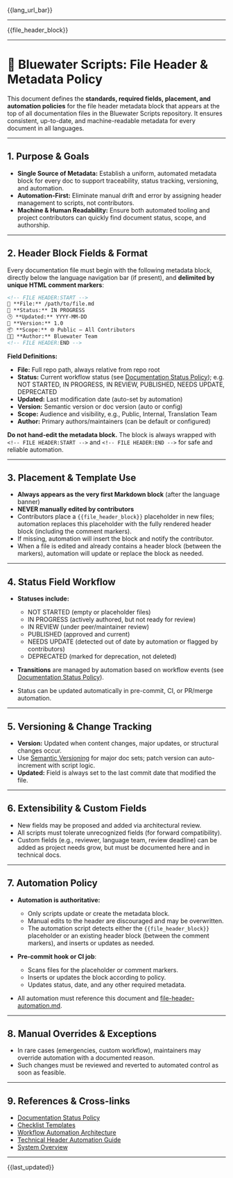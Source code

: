 <!-- Language Navigation Bar (automated on commit) -->

{{lang_url_bar}}

---

<!-- File Header Metadata Block (automated on commit) -->

{{file_header_block}}

---

# 📑 Bluewater Scripts: File Header & Metadata Policy

This document defines the **standards, required fields, placement, and automation policies** for the file header metadata block that appears at the top of all documentation files in the Bluewater Scripts repository.
It ensures consistent, up-to-date, and machine-readable metadata for every document in all languages.

---

## 1. Purpose & Goals

* **Single Source of Metadata:**
  Establish a uniform, automated metadata block for every doc to support traceability, status tracking, versioning, and automation.
* **Automation-First:**
  Eliminate manual drift and error by assigning header management to scripts, not contributors.
* **Machine & Human Readability:**
  Ensure both automated tooling and project contributors can quickly find document status, scope, and authorship.

---

## 2. Header Block Fields & Format

Every documentation file must begin with the following metadata block, directly below the language navigation bar (if present), and **delimited by unique HTML comment markers**:

```markdown
<!-- FILE HEADER:START -->
📄 **File:** /path/to/file.md  
🔄 **Status:** IN PROGRESS  
🕒 **Updated:** YYYY-MM-DD  
🔖 **Version:** 1.0  
📦 **Scope:** 🌐 Public – All Contributors  
👨‍💻 **Author:** Bluewater Team
<!-- FILE HEADER:END -->
````

**Field Definitions:**

* **File:** Full repo path, always relative from repo root
* **Status:** Current workflow status (see [Documentation Status Policy](./documentation-status-policy.md)); e.g. NOT STARTED, IN PROGRESS, IN REVIEW, PUBLISHED, NEEDS UPDATE, DEPRECATED
* **Updated:** Last modification date (auto-set by automation)
* **Version:** Semantic version or doc version (auto or config)
* **Scope:** Audience and visibility, e.g., Public, Internal, Translation Team
* **Author:** Primary authors/maintainers (can be default or configured)

**Do not hand-edit the metadata block.**
The block is always wrapped with `<!-- FILE HEADER:START -->` and `<!-- FILE HEADER:END -->` for safe and reliable automation.

---

## 3. Placement & Template Use

* **Always appears as the very first Markdown block** (after the language banner)
* **NEVER manually edited by contributors**
* Contributors place a `{{file_header_block}}` placeholder in new files; automation replaces this placeholder with the fully rendered header block (including the comment markers).
* If missing, automation will insert the block and notify the contributor.
* When a file is edited and already contains a header block (between the markers), automation will update or replace the block as needed.

---

## 4. Status Field Workflow

* **Statuses include:**

  * NOT STARTED (empty or placeholder files)
  * IN PROGRESS (actively authored, but not ready for review)
  * IN REVIEW (under peer/maintainer review)
  * PUBLISHED (approved and current)
  * NEEDS UPDATE (detected out of date by automation or flagged by contributors)
  * DEPRECATED (marked for deprecation, not deleted)
* **Transitions** are managed by automation based on workflow events (see [Documentation Status Policy](./documentation-status-policy.md)).
* Status can be updated automatically in pre-commit, CI, or PR/merge automation.

---

## 5. Versioning & Change Tracking

* **Version:** Updated when content changes, major updates, or structural changes occur.
* Use [Semantic Versioning](https://semver.org/) for major doc sets; patch version can auto-increment with script logic.
* **Updated:** Field is always set to the last commit date that modified the file.

---

## 6. Extensibility & Custom Fields

* New fields may be proposed and added via architectural review.
* All scripts must tolerate unrecognized fields (for forward compatibility).
* Custom fields (e.g., reviewer, language team, review deadline) can be added as project needs grow, but must be documented here and in technical docs.

---

## 7. Automation Policy

* **Automation is authoritative:**

  * Only scripts update or create the metadata block.
  * Manual edits to the header are discouraged and may be overwritten.
  * The automation script detects either the `{{file_header_block}}` placeholder or an existing header block (between the comment markers), and inserts or updates as needed.
* **Pre-commit hook or CI job**:

  * Scans files for the placeholder or comment markers.
  * Inserts or updates the block according to policy.
  * Updates status, date, and any other required metadata.
* All automation must reference this document and [file-header-automation.md](../../technical/file-header-automation.md).

---

## 8. Manual Overrides & Exceptions

* In rare cases (emergencies, custom workflow), maintainers may override automation with a documented reason.
* Such changes must be reviewed and reverted to automated control as soon as feasible.

---

## 9. References & Cross-links

* [Documentation Status Policy](./documentation-status-policy.md)
* [Checklist Templates](./checklists.md)
* [Workflow Automation Architecture](../workflow/workflow-automation.md)
* [Technical Header Automation Guide](../../technical/file-header-automation.md)
* [System Overview](../system-overview.md)

---

{{last_updated}}
